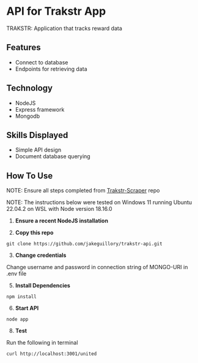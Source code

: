 # API for Trakstr App

TRAKSTR: Application that tracks reward data

## Features

- Connect to database
- Endpoints for retrieving data

## Technology

- NodeJS
- Express framework
- Mongodb

## Skills Displayed

- Simple API design
- Document database querying
  
## How To Use

NOTE: Ensure all steps completed from [Trakstr-Scraper](https://github.com/jakeguillory/trakstr-scraper) repo

NOTE: The instructions below were tested on Windows 11 running Ubuntu 22.04.2 on WSL with Node version 18.16.0

1. **Ensure a recent NodeJS installation**

2. **Copy this repo**

```
git clone https://github.com/jakeguillory/trakstr-api.git
```

3. **Change credentials**

Change username and password in connection string of MONGO-URI in .env file

5. **Install Dependencies**

```
npm install
```

6. **Start API**

```
node app
```

8. **Test**

Run the following in terminal

```
curl http://localhost:3001/united
```
